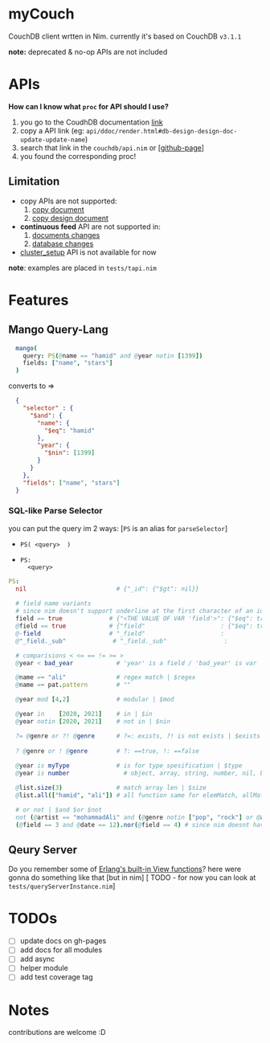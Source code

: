 # myCouch
CouchDB client wrtten in Nim.
currently it's based on CouchDB `v3.1.1`

**note:** deprecated & no-op APIs are not included

# APIs
**How can I know what `proc` for API should I use?**
1. you go to the CoudhDB documentation [link](http://docs.couchdb.org/en/3.1.1/api/) 
2. copy a API link (eg: `api/ddoc/render.html#db-design-design-doc-update-update-name`)
3. search that link in the `couchdb/api.nim` or [[github-page](https://hamidb80.github.io/mycouch/)]
4. you found the corresponding proc!

## Limitation
* copy APIs are not supported:
  1. [copy document](https://docs.couchdb.org/en/latest/api/document/common.html#copy--db-docid)
  2. [copy design document](https://docs.couchdb.org/en/latest/api/ddoc/common.html#copy--db-_design-ddoc)
* __continuous feed__ API are not supported in:
  1. [documents changes](https://docs.couchdb.org/en/latest/api/database/changes.html#get--db-_changes)
  2. [database changes](https://docs.couchdb.org/en/latest/api/server/common.html#db-updates)
* [cluster_setup](https://docs.couchdb.org/en/latest/api/server/common.html#cluster-setup) API is not available for now

**note**: examples are placed in `tests/tapi.nim`

# Features
## Mango Query-Lang
  ```nim
    mango(
      query: PS(@name == "hamid" and @year notin [1399])
      fields: ["name", "stars"]
    )
  ```
  converts to =>
  ```json
    {
      "selector" : {
        "$and": {
          "name": {
            "$eq": "hamid"
          },
          "year": {
            "$nin": [1399]
          }
        }
      },
      "fields": ["name", "stars"]
    }
  ```

### SQL-like Parse Selector
you can put the query im 2 ways: [`PS` is an alias for `parseSelector`]

- `PS( <query>  )`
- 
  ```
  PS:
    <query>
  ```

```nim
PS:
  nil                         # {"_id": {"$gt": nil}}
  
  # field name variants
  # since nim doesn't support underline at the first character of an identifier, you can use -
  field == true             # {"<THE VALUE OF VAR 'field'>": {"$eq": true}}
  @field == true            # {"field"                     : {"$eq": true}}
  @-field                   # "_field"                     : 
  @"_field._sub"             # "_field._sub"                :

  # comparisions < <= == != >= >
  @year < bad_year            # 'year' is a field / 'bad_year' is var

  @name =~ "ali"              # regex match | $regex
  @name =~ pat.pattern        # ""

  @year mod [4,2]             # modular | $mod

  @year in    [2020, 2021]    # in | $in
  @year notin [2020, 2021]    # not in | $nin

  ?= @genre or ?! @genre      # ?=: exists, ?! is not exists | $exists
  
  ? @genre or ! @genre        # ?: ==true, !: ==false
  
  @year is myType             # is for type spesification | $type
  @year is number               # object, array, string, number, nil, bool

  @list.size(3)               # match array len | $size
  @list.all(["hamid", "ali"]) # all function same for elemMatch, allMatch, keyMapMatch functions | $all 

  # or not | $and $or $not
  not (@artist == "mohammadAli" and (@genre notin ["pop", "rock"] or @artist == "iman khodaee"))
  (@field == 3 and @date == 12).nor(@field == 4) # since nim doesnt have 'nor' operator | $nor
```

## Qeury Server
Do you remember some of [Erlang's built-in View functions](https://docs.couchdb.org/en/latest/ddocs/ddocs.html#built-in-reduce-functions)? 
here were gonna do something like that [but in nim]
[ TODO - for now you can look at `tests/queryServerInstance.nim`]

# TODOs
 - [ ] update docs on gh-pages
 - [ ] add docs for all modules
 - [ ] add async
 - [ ] helper module
 - [ ] add test coverage tag

# Notes
contributions are welcome :D